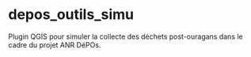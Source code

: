 # depos_outils_simu
Plugin QGIS pour simuler la collecte des déchets post-ouragans dans le cadre du projet ANR DéPOs.
